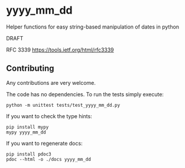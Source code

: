 # yyyy_mm_dd

Helper functions for easy string-based manipulation of dates in python

DRAFT

RFC 3339 https://tools.ietf.org/html/rfc3339

## Contributing

Any contributions are very welcome.

The code has no dependencies. To run the tests simply execute:

```
python -m unittest tests/test_yyyy_mm_dd.py
```

If you want to check the type hints:

```
pip install mypy
mypy yyyy_mm_dd
```

If you want to regenerate docs:

```
pip install pdoc3
pdoc --html -o ./docs yyyy_mm_dd
```
